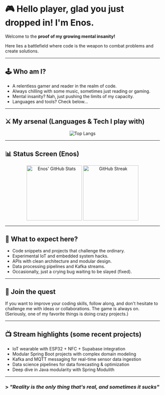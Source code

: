 # 🎮 Hello player, glad you just dropped in! I'm Enos.  

Welcome to the **proof of my growing mental insanity!**  

Here lies a battlefield where code is the weapon to combat problems and create solutions.

---

## 🕹️ Who am I?  

- A relentless gamer and reader in the realm of code.
- Always chilling with some music, sometimes just reading or gaming.  
- Mental insanity? Nah, just pushing the limits of my capacity.  
- Languages and tools? Check below...  

---

## ⚔️ My arsenal (Languages & Tech I play with)

<p align="center">
  <img src="https://github-readme-stats.vercel.app/api/top-langs/?username=G2player1&layout=compact&langs_count=10&theme=radical" alt="Top Langs" />
</p>

---

## 📊 Status Screen (Enos)

<p align="center">
  <img src="https://github-readme-stats.vercel.app/api?username=G2player1&show_icons=true&theme=radical&include_all_commits=true&count_private=true" alt="Enos' GitHub Stats" height="180em" />
  <img src="https://streak-stats.demolab.com?user=G2player1&theme=radical&hide_border=false" alt="GitHub Streak" height="180em" />
</p>

---

## 🎯 What to expect here?

- Code snippets and projects that challenge the ordinary.  
- Experimental IoT and embedded system hacks.
- APIs with clean architecture and modular design.  
- Data processing pipelines and Kafka streams.
- Occasionally, just a crying bug waiting to be slayed (fixed). 

---

## 🚀 Join the quest

If you want to improve your coding skills, follow along, and don't hesitate to challenge me with ideas or collaborations. The game is always on. (Seriously, one of my favorite things is doing crazy projects.)  

---

## 📺 Stream highlights (some recent projects)

- IoT wearable with ESP32 + NFC + Supabase integration  
- Modular Spring Boot projects with complex domain modeling  
- Kafka and MQTT messaging for real-time sensor data ingestion  
- Data science pipelines for data forecasting & optimization  
- Deep dive in Java modularity with Spring Modulith  

---


### > *"Reality is the only thing that's real, and sometimes it sucks"*
